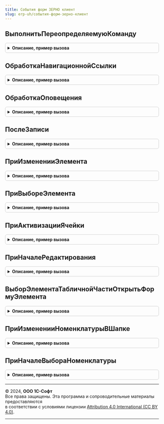 ```yaml
---
title: События форм ЗЕРНО клиент
slug: erp-uh/события-форм-зерно-клиент
---
```



## ВыполнитьПереопределяемуюКоманду
<details style="margin: 1em 0; padding: 0.5em; border: 1px solid #ccc; border-radius: 6px;">

<summary style="font-weight: bold; cursor: pointer;">Описание, пример вызова</summary>

```bsl

// Выполняет переопределяемую команду
//
// Параметры:
//  Форма                   - ФормаКлиентскогоПриложения - форма, в которой расположена команда
//  Команда                 - КомандаФормы     - команда формы
//  ДополнительныеПараметры - Структура        - дополнительные параметры.
//
Процедура ВыполнитьПереопределяемуюКоманду(Форма, Команда, ДополнительныеПараметры) Экспорт
```

Пример вызова
```bsl
СобытияФормЗЕРНОКлиент.ВыполнитьПереопределяемуюКоманду(Форма, Команда, ДополнительныеПараметры) 
```
</details>

## ОбработкаНавигационнойСсылки
<details style="margin: 1em 0; padding: 0.5em; border: 1px solid #ccc; border-radius: 6px;">

<summary style="font-weight: bold; cursor: pointer;">Описание, пример вызова</summary>

```bsl

// Обрабатывает нажатие на гиперссылку со статусом обработки документа.
//
// Параметры:
//  Форма - ФормаКлиентскогоПриложения - форма документа, в которой произошло нажатие на гиперссылку,
//  НавигационнаяСсылкаФорматированнойСтроки - Строка - значение гиперссылки форматированной строки,
//  СтандартнаяОбработка - Булево - признак стандартной (системной) обработки события.
//
Процедура ОбработкаНавигационнойСсылки(Форма, НавигационнаяСсылкаФорматированнойСтроки, СтандартнаяОбработка) Экспорт
```

Пример вызова
```bsl
СобытияФормЗЕРНОКлиент.ОбработкаНавигационнойСсылки(Форма, НавигационнаяСсылкаФорматированнойСтроки, СтандартнаяОбработка) 
```
</details>

## ОбработкаОповещения
<details style="margin: 1em 0; padding: 0.5em; border: 1px solid #ccc; border-radius: 6px;">

<summary style="font-weight: bold; cursor: pointer;">Описание, пример вызова</summary>

```bsl

Процедура ОбработкаОповещения(Форма, ИмяСобытия, Параметр, Источник, ДополнительныеПараметры) Экспорт
```

Пример вызова
```bsl
СобытияФормЗЕРНОКлиент.ОбработкаОповещения(Форма, ИмяСобытия, Параметр, Источник, ДополнительныеПараметры) 
```
</details>

## ПослеЗаписи
<details style="margin: 1em 0; padding: 0.5em; border: 1px solid #ccc; border-radius: 6px;">

<summary style="font-weight: bold; cursor: pointer;">Описание, пример вызова</summary>

```bsl

Процедура ПослеЗаписи(Форма, ПараметрыЗаписи) Экспорт
```

Пример вызова
```bsl
СобытияФормЗЕРНОКлиент.ПослеЗаписи(Форма, ПараметрыЗаписи) 
```
</details>

## ПриИзмененииЭлемента
<details style="margin: 1em 0; padding: 0.5em; border: 1px solid #ccc; border-radius: 6px;">

<summary style="font-weight: bold; cursor: pointer;">Описание, пример вызова</summary>

```bsl

// Переопределяемая процедура, вызываемая из одноименного обработчика события элемента.
//
// Параметры:
//   Форма                   - ФормаКлиентскогоПриложения - форма, из которой происходит вызов процедуры.
//   Элемент                 - Произвольный     - элемент-источник события "При изменении"
//   ДополнительныеПараметры - Структура        - значения дополнительных параметров влияющих на обработку.
//
Процедура ПриИзмененииЭлемента(Форма, Элемент, ДополнительныеПараметры) Экспорт
```

Пример вызова
```bsl
СобытияФормЗЕРНОКлиент.ПриИзмененииЭлемента(Форма, Элемент, ДополнительныеПараметры) 
```
</details>

## ПриВыбореЭлемента
<details style="margin: 1em 0; padding: 0.5em; border: 1px solid #ccc; border-radius: 6px;">

<summary style="font-weight: bold; cursor: pointer;">Описание, пример вызова</summary>

```bsl

// Переопределяемая процедура, вызываемая из одноименного обработчика события элемента.
//
Процедура ПриВыбореЭлемента(Форма, Элемент, ВыбраннаяСтрока, Поле, СтандартнаяОбработка, ДополнительныеПараметры = Неопределено) Экспорт
```

Пример вызова
```bsl
СобытияФормЗЕРНОКлиент.ПриВыбореЭлемента(Форма, Элемент, ВыбраннаяСтрока, Поле, СтандартнаяОбработка, ДополнительныеПараметры);
```
</details>

## ПриАктивизацииЯчейки
<details style="margin: 1em 0; padding: 0.5em; border: 1px solid #ccc; border-radius: 6px;">

<summary style="font-weight: bold; cursor: pointer;">Описание, пример вызова</summary>

```bsl

// Переопределяемая процедура, вызываемая из одноименного обработчика события элемента.
//
Процедура ПриАктивизацииЯчейки(Форма, Элемент, ДополнительныеПараметры) Экспорт
```

Пример вызова
```bsl
СобытияФормЗЕРНОКлиент.ПриАктивизацииЯчейки(Форма, Элемент, ДополнительныеПараметры) 
```
</details>

## ПриНачалеРедактирования
<details style="margin: 1em 0; padding: 0.5em; border: 1px solid #ccc; border-radius: 6px;">

<summary style="font-weight: bold; cursor: pointer;">Описание, пример вызова</summary>

```bsl

// Переопределяемая процедура, вызываемая из одноименного обработчика события элемента.
//
Процедура ПриНачалеРедактирования(Форма, Элемент, НоваяСтрока, Копирование, ДополнительныеПараметры) Экспорт
```

Пример вызова
```bsl
СобытияФормЗЕРНОКлиент.ПриНачалеРедактирования(Форма, Элемент, НоваяСтрока, Копирование, ДополнительныеПараметры) 
```
</details>

## ВыборЭлементаТабличнойЧастиОткрытьФормуЭлемента
<details style="margin: 1em 0; padding: 0.5em; border: 1px solid #ccc; border-radius: 6px;">

<summary style="font-weight: bold; cursor: pointer;">Описание, пример вызова</summary>

```bsl

// Вызывается при наступлении события "Выбор" в табличной части.
// Открывает форму выбранного элемента, если имя реквизита входит в массив имен.
//
// Параметры:
// Форма - ФормаКлиентскогоПриложения - форма объекта,
// ТаблицаФормы - ТаблицаФормы - таблица в которой произошло событие,
// ВыбранноеПоле - ПолеФормы
Процедура ВыборЭлементаТабличнойЧастиОткрытьФормуЭлемента(Форма, ТаблицаФормы, ВыбранноеПоле) Экспорт
```

Пример вызова
```bsl
СобытияФормЗЕРНОКлиент.ВыборЭлементаТабличнойЧастиОткрытьФормуЭлемента(Форма, ТаблицаФормы, ВыбранноеПоле) 
```
</details>

## ПриИзмененииНоменклатурыВШапке
<details style="margin: 1em 0; padding: 0.5em; border: 1px solid #ccc; border-radius: 6px;">

<summary style="font-weight: bold; cursor: pointer;">Описание, пример вызова</summary>

```bsl

// Выполняет действия при изменении номенклатуры в шапке документа.
//
// Параметры:
//  Форма                  - ФормаКлиентскогоПриложения - форма, в которой произошло событие.
//  КэшированныеЗначения   - Структура - сохраненные значения параметров, используемых при обработке.
//  ПараметрыУказанияСерий - ФиксированнаяСтруктура - параметры указаний серий формы.
Процедура ПриИзмененииНоменклатурыВШапке(Форма, КэшированныеЗначения, ПараметрыУказанияСерий = Неопределено) Экспорт
```

Пример вызова
```bsl
СобытияФормЗЕРНОКлиент.ПриИзмененииНоменклатурыВШапке(Форма, КэшированныеЗначения, ПараметрыУказанияСерий);
```
</details>

## ПриНачалеВыбораНоменклатуры
<details style="margin: 1em 0; padding: 0.5em; border: 1px solid #ccc; border-radius: 6px;">

<summary style="font-weight: bold; cursor: pointer;">Описание, пример вызова</summary>

```bsl

Процедура ПриНачалеВыбораНоменклатуры(Элемент, ВидПродукции, СтандартнаяОбработка, ОписаниеОповещения=Неопределено, Знач Реквизиты = Неопределено) Экспорт
```

Пример вызова
```bsl
СобытияФормЗЕРНОКлиент.ПриНачалеВыбораНоменклатуры(Элемент, ВидПродукции, СтандартнаяОбработка, ОписаниеОповещения, Реквизиты);
```
</details>

---

© 2024, **ООО 1С-Софт**  
Все права защищены. Эта программа и сопроводительные материалы предоставляются  
в соответствии с условиями лицензии [Attribution 4.0 International (CC BY 4.0)](https://creativecommons.org/licenses/by/4.0/legalcode).

---
